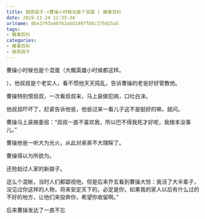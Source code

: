 ```yaml
---
title: 搞笑段子->曹操小时候也是个混蛋 | 糗事百科
date: 2019-11-24 12:33:34
urlname: 0be3797a40763abd1497f86c275925a5
tags: 
- 糗事百科
categories:
- 糗事百科
- 搞笑段子
---
```

曹操小时候也是个混蛋（大概英雄小时侯都这样。

），他叔叔是个老实人，看不惯他天天捣乱，告诉曹操的老爸好好管教他。

曹操特别恨叔叔，一次看叔叔来，马上装做犯病，口吐白沫。

他叔叔吓坏了，赶紧告诉他爸，他爸过来一看儿子这不是挺好的嘛，就问。

曹操马上装做委屈：“叔叔一直不喜欢我，所以巴不得我死才好呢，我根本没事儿。”

曹操他爸一听大为光火，从此对弟弟不大理睬了。

曹操得以为所欲为。

还抢劫过人家的新娘子。

这么个混帐，当时人们都鄙视他，但是后来乔玄看到曹操大惊：我活了大半辈子，没见过你这样的人物，将来安定天下的，必定是你，如果我的家人以后有什么过的不好的地方，让他们来投奔你，希望你收留啊。”

后来曹操发达了一直不忘


